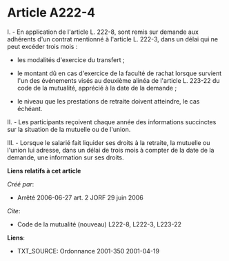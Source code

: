 # Article A222-4

I. - En application de l'article L. 222-8, sont remis sur demande aux adhérents d'un contrat mentionné à l'article L. 222-3,
dans un délai qui ne peut excéder trois mois :

- les modalités d'exercice du transfert ;

- le montant dû en cas d'exercice de la faculté de rachat lorsque survient l'un des événements visés au deuxième alinéa de
l'article L. 223-22 du code de la mutualité, apprécié à la date de la demande ;

- le niveau que les prestations de retraite doivent atteindre, le cas échéant.

II. - Les participants reçoivent chaque année des informations succinctes sur la situation de la mutuelle ou de l'union.

III. - Lorsque le salarié fait liquider ses droits à la retraite, la mutuelle ou l'union lui adresse, dans un délai de trois
mois à compter de la date de la demande, une information sur ses droits.

**Liens relatifs à cet article**

_Créé par_:

  - Arrêté 2006-06-27 art. 2 JORF 29 juin 2006

_Cite_:

  - Code de la mutualité (nouveau) L222-8, L222-3, L223-22

**Liens**:

  - TXT_SOURCE: Ordonnance 2001-350 2001-04-19
